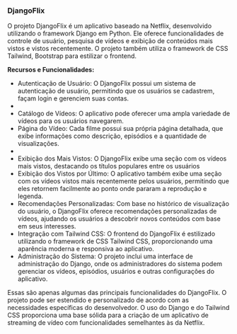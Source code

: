 ### DjangoFlix

O projeto DjangoFlix é um aplicativo baseado na Netflix, desenvolvido utilizando o framework Django em Python. Ele oferece funcionalidades de controle de usuário, pesquisa de vídeos e exibição de conteúdos mais vistos e vistos recentemente. O projeto também utiliza o framework de CSS Tailwind, Bootstrap para estilizar o frontend.

<b>Recursos e Funcionalidades:</b>

<ul>
<li>Autenticação de Usuário: O DjangoFlix possui um sistema de autenticação de usuário, permitindo que os usuários se cadastrem, façam login e gerenciem suas contas.<li>
<li>Catálogo de Vídeos: O aplicativo pode oferecer uma ampla variedade de vídeos para os usuários navegarem.</li>
<li>Página do Vídeo: Cada filme possui sua própria página detalhada, que exibe informações como descrição, episódios e a quantidade de visualizações.<li>
<li>Exibição dos Mais Vistos: O DjangoFlix exibe uma seção com os vídeos mais vistos, destacando os títulos populares entre os usuários</li>
<li>Exibição dos Vistos por Último: O aplicativo também exibe uma seção com os vídeos vistos mais recentemente pelos usuários, permitindo que eles retornem facilmente ao ponto onde pararam a reprodução e legenda.</li>
<li>Recomendações Personalizadas: Com base no histórico de visualização do usuário, o DjangoFlix oferece recomendações personalizadas de vídeos, ajudando os usuários a descobrir novos conteúdos com base em seus interesses.</li>
<li>Integração com Tailwind CSS: O frontend do DjangoFlix é estilizado utilizando o framework de CSS Tailwind CSS, proporcionando uma aparência moderna e responsiva ao aplicativo.</li>
<li>Administração do Sistema: O projeto inclui uma interface de administração do Django, onde os administradores do sistema podem gerenciar os vídeos, episódios, usuários e outras configurações do aplicativo.</li>
 </ul>
 
Essas são apenas algumas das principais funcionalidades do DjangoFlix. O projeto pode ser estendido e personalizado de acordo com as necessidades específicas do desenvolvedor. O uso do Django e do Tailwind CSS proporciona uma base sólida para a criação de um aplicativo de streaming de vídeo com funcionalidades semelhantes às da Netflix.
